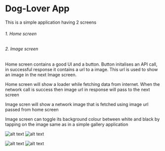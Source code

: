 # Dog-Lover App

This is a simple application having 2 screens 
 ###### 1. Home screen 
 ###### 2. Image screen 


Home screen contains a good UI and a button. Button initalises an API call, in successful response it contains a url to a image. This url is used to show an image in the next Image screen. 

Home screen will show a loader while fetching data from internet. When the network call is success then image url in response will pass to the next screen 

Image scren will show a network image that is fetched using image url passed from home screen 

Image screen can toggle its background colour between white and black by tapping on the image same as in a simple gallery application

![alt text](/screenshot/homescreen-1.png) ![alt text](/screenshot/homescreen-2.png)

![alt text](/screenshot/imagescreen-1.png) ![alt text](/screenshot/imagescreen-2.png)

